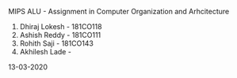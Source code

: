 MIPS ALU - Assignment in Computer Organization and Arhcitecture
1. Dhiraj Lokesh - 181CO118
2. Ashish Reddy - 181CO111
3. Rohith Saji - 181CO143
4. Akhilesh Lade - 

13-03-2020

